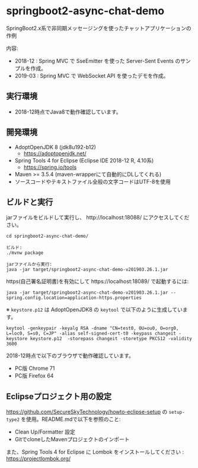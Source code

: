 # springboot2-async-chat-demo
SpringBoot2.x系で非同期メッセージングを使ったチャットアプリケーションの作例

内容:

* 2018-12 : Spring MVC で SseEmitter を使った Server-Sent Events のサンプルを作成。
* 2019-03 : Spring MVC で WebSocket API を使ったデモを作成。

## 実行環境

* 2018-12時点でJava8で動作確認しています。

## 開発環境

* AdoptOpenJDK 8 (jdk8u192-b12)
  * https://adoptopenjdk.net/
* Spring Tools 4 for Eclipse (Eclipse IDE 2018-12 R, 4.10系)
  * https://spring.io/tools
* Maven >= 3.5.4 (maven-wrapperにて自動的にDLしてくれる)
* ソースコードやテキストファイル全般の文字コードはUTF-8を使用

## ビルドと実行

jarファイルをビルドして実行し、 http://localhost:18088/ にアクセスしてください。

```
cd springboot2-async-chat-demo/

ビルド:
./mvnw package

jarファイルから実行:
java -jar target/springboot2-async-chat-demo-v201903.26.1.jar
```

https(自己署名証明書)を有効にして https://localhost:18089/ で起動するには:

```
java -jar target/springboot2-async-chat-demo-v201903.26.1.jar --spring.config.location=application-https.properties
```

※ `keystore.p12` は AdoptOpenJDK8 の `keytool` で以下のように生成しています。

```
keytool -genkeypair -keyalg RSA -dname "CN=test0, OU=ou0, O=org0, L=loc0, S=s0, C=JP" -alias self-signed-cert-t0 -keypass changeit -keystore keystore.p12  -storepass changeit -storetype PKCS12 -validity 3600
```

2018-12時点で以下のブラウザで動作確認しています。

* PC版 Chrome 71
* PC版 Firefox 64

## Eclipseプロジェクト用の設定

https://github.com/SecureSkyTechnology/howto-eclipse-setup の `setup-type2` を使用。README.mdで以下を参照のこと:

* Clean Up/Formatter 設定
* GitでcloneしたMavenプロジェクトのインポート

また、Spring Tools 4 for Eclipse に Lombok をインストールしてください : https://projectlombok.org/
